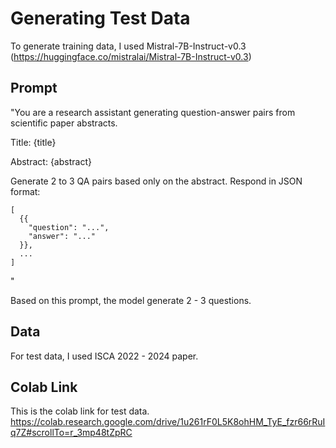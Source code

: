 # Generating Test Data
To generate training data, I used Mistral-7B-Instruct-v0.3 (https://huggingface.co/mistralai/Mistral-7B-Instruct-v0.3)
## Prompt
"You are a research assistant generating question-answer pairs from scientific paper abstracts.

Title: {title}

Abstract: {abstract}

Generate 2 to 3 QA pairs based only on the abstract. Respond in JSON format:
```
[
  {{
    "question": "...",
    "answer": "..."
  }},
  ...
]
```
"

Based on this prompt, the model generate 2 - 3 questions.

## Data
For test data, I used ISCA 2022 - 2024 paper.
## Colab Link
This is the colab link for test data.
https://colab.research.google.com/drive/1u261rF0L5K8ohHM_TyE_fzr66rRuIq7Z#scrollTo=r_3mp48tZpRC

